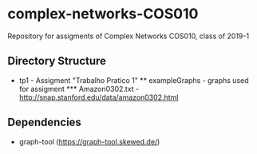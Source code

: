 # complex-networks-COS010
Repository for assigments of Complex Networks COS010, class of 2019-1

## Directory Structure
* tp1 - Assigment "Trabalho Pratico 1"
** exampleGraphs - graphs used for assigment
*** Amazon0302.txt - http://snap.stanford.edu/data/amazon0302.html

## Dependencies
* graph-tool (https://graph-tool.skewed.de/)
